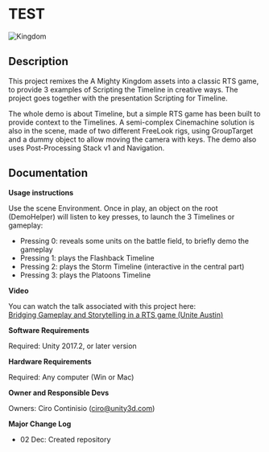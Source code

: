 # TEST

![Kingdom](https://i.imgur.com/D1dM4m3.png)

## Description

This project remixes the A Mighty Kingdom assets into a classic RTS game, to provide 3 examples of Scripting the Timeline in creative ways. The project goes together with the presentation Scripting for Timeline.

The whole demo is about Timeline, but a simple RTS game has been built to provide context to the Timelines. A semi-complex Cinemachine solution is also in the scene, made of two different FreeLook rigs, using GroupTarget and a dummy object to allow moving the camera with keys. The demo also uses Post-Processing Stack v1 and Navigation.

## Documentation

**Usage instructions**

Use the scene Environment. Once in play, an object on the root (DemoHelper) will listen to key presses, to launch the 3 Timelines or gameplay:

- Pressing 0: reveals some units on the battle field, to briefly demo the gameplay
- Pressing 1: plays the Flashback Timeline
- Pressing 2: plays the Storm Timeline (interactive in the central part)
- Pressing 3: plays the Platoons Timeline

**Video**

You can watch the talk associated with this project here:<br/>
[Bridging Gameplay and Storytelling in a RTS game (Unite Austin)](https://www.youtube.com/watch?v=nn3SnfNNEmk)

**Software Requirements**

Required: Unity 2017.2, or later version

**Hardware Requirements**

Required: Any computer (Win or Mac)

**Owner and Responsible Devs**

Owners: Ciro Continisio (ciro@unity3d.com)

**Major Change Log**
- 02 Dec: Created repository
